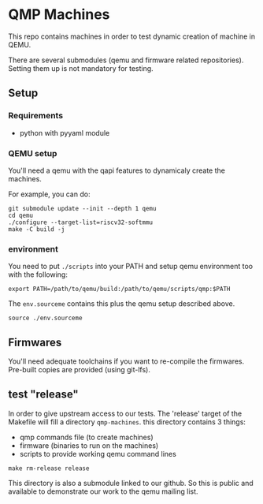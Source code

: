 # QMP Machines

This repo contains machines in order to test dynamic
creation of machine in QEMU.

There are several submodules (qemu and firmware related
repositories). Setting them up is not mandatory for testing.

## Setup

### Requirements

- python with pyyaml module

### QEMU setup

You'll need a qemu with the qapi features to dynamicaly create the
machines.

For example, you can do:
```
git submodule update --init --depth 1 qemu
cd qemu
./configure --target-list=riscv32-softmmu
make -C build -j
```

### environment

You need to put `./scripts` into your PATH and setup qemu environment too
with the following:

```
export PATH=/path/to/qemu/build:/path/to/qemu/scripts/qmp:$PATH
```

The `env.sourceme` contains this plus the qemu setup described above.
```
source ./env.sourceme
```

## Firmwares

You'll need adequate toolchains if you want to re-compile
the firmwares. Pre-built copies are provided (using git-lfs).

## test "release"

In order to give upstream access to our tests.
The 'release' target of the Makefile will fill a directory `qmp-machines`.
this directory contains 3 things:
+ qmp commands file (to create machines)
+ firmware (binaries to run on the machines)
+ scripts to provide working qemu command lines

```
make rm-release release
```

This directory is also a submodule linked to our github. So this is public
and available to demonstrate our work to the qemu mailing list.
